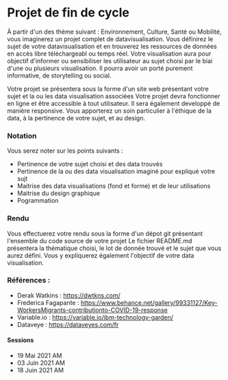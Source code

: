 # Projet de fin de cycle
À partir d'un des thème suivant : Environnement, Culture, Santé ou Mobilité, vous imaginerez un projet complet de datavisualisation.
Vous définirez le sujet de votre datavisualisation et en trouverez les ressources de données en accès libre téléchargeabl ou temps réel.
Votre visualisation aura pour objectif d'informer ou sensibiliser les utilisateur au sujet choisi par le biai d'une ou plusieurs visualisation.
Il pourra avoir un porté purement informative, de storytelling ou social.

Votre projet se présentera sous la forme d'un site web présentant votre sujet et la ou les data visualisation associées
Votre projet devra fonctionner en ligne et être accessible à tout utilisateur. 
Il sera également developpé de manière responsive.
Vous apporterez un soin particulier à l'éthique de la data, à la pertinence de votre sujet, et au design.

### Notation 
Vous serez noter sur les points suivants :

* Pertinence de votre sujet choisi et des data trouvés
* Pertinence de la ou des data visualisation imaginé pour expliqué votre sujt
* Maitrise des data visualisations (fond et forme) et de leur utilisations
* Maitrise du design graphique
* Pogrammation

### Rendu
Vous effectuerez votre rendu sous la forme d'un dépot git présentant l'ensemble du code source de votre projet
Le fichier README.md présentera la thématique choisi, le lot de donnée trouvé et le sujet que vous aurez défini.
Vous y expliquerez également l'objectif de votre data visualisation.
 
### Références :
* Derak Watkins : https://dwtkns.com/
* Frederica Fagapante : https://www.behance.net/gallery/99331127/Key-WorkersMigrants-contributionto-COVID-19-response
* Variable.io : https://variable.io/ibm-technology-garden/
* Dataveye : https://dataveyes.com/fr

#### Sessions
* 19 Mai 2021 AM
* 03 Juin 2021 AM
* 18 Juin 2021 AM

